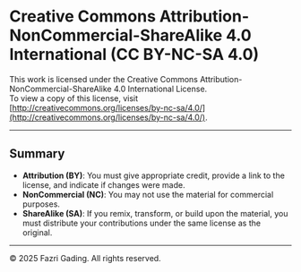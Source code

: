 # Creative Commons Attribution-NonCommercial-ShareAlike 4.0 International (CC BY-NC-SA 4.0)

This work is licensed under the Creative Commons Attribution-NonCommercial-ShareAlike 4.0 International License.  
To view a copy of this license, visit [http://creativecommons.org/licenses/by-nc-sa/4.0/](http://creativecommons.org/licenses/by-nc-sa/4.0/).

---

## Summary
- **Attribution (BY)**: You must give appropriate credit, provide a link to the license, and indicate if changes were made.  
- **NonCommercial (NC)**: You may not use the material for commercial purposes.  
- **ShareAlike (SA)**: If you remix, transform, or build upon the material, you must distribute your contributions under the same license as the original.  

---

© 2025 Fazri Gading. All rights reserved.
